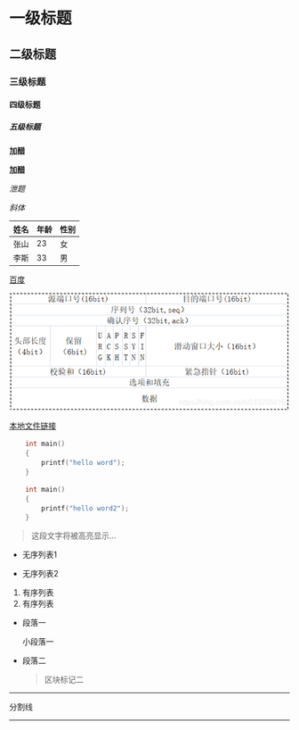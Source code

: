 # 一级标题   
## 二级标题
### 三级标题
#### 四级标题
##### 五级标题


**加醋**

__加醋__

_泄题_

*斜体*

|姓名|年龄|性别|
|---|---|---|
|张山|23|女|
|李斯|33|男|

[百度](https://www.baidu.com/)

![](./%E8%BF%90%E7%BB%B4%E7%9B%B8%E5%85%B3/tcp%E6%8A%A5%E6%96%87%E6%A0%BC%E5%BC%8F.png)


[本地文件链接](./go/go%20学习.md)

```c++
    int main()
    {
        printf("hello word");
    }
```

~~~c
    int main()
    {
        printf("hello word2");
    }
~~~


> 这段文字将被高亮显示...

+ 无序列表1
- 无序列表2


1. 有序列表
2. 有序列表

*   段落一

    小段落一

* 段落二
    > 区块标记二

***

分割线

---

